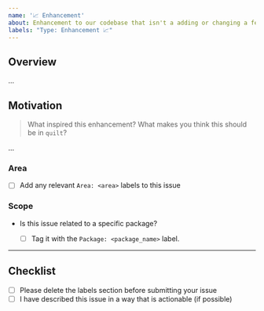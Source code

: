 ```yaml
---
name: '📈 Enhancement'
about: Enhancement to our codebase that isn't a adding or changing a feature
labels: "Type: Enhancement 📈" 
---
```


## Overview

...

## Motivation

> What inspired this enhancement? What makes you think this should be in `quilt`?

...

### Area

- [ ] Add any relevant `Area: <area>` labels to this issue

### Scope

- Is this issue related to a specific package?

  - [ ] Tag it with the `Package: <package_name>` label.

---

## Checklist

- [ ] Please delete the labels section before submitting your issue
- [ ] I have described this issue in a way that is actionable (if possible)

